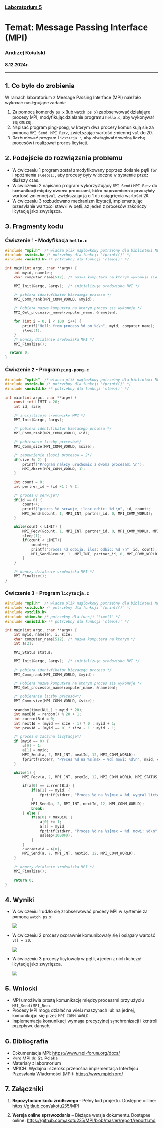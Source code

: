 ### [Laboratorium 5](https://artemis.wszib.edu.pl/~funika/pwir/MPI/lab1/)
# Temat: Message Passing Interface (MPI)
### **Andrzej Kotulski**
#### 8.12.2024r.

---



## 1. Co było do zrobienia

W ramach laboratorium z Message Passing Interface (MPI) należało wykonać następujące zadania:

1. Za pomocą komendy `ps x` (lub `watch ps x`) zaobserwować działające procesy MPI, modyfikując działanie programu `hello.c`, aby wykonywał się dłużej.
2. Napisać program ping-pong, w którym dwa procesy komunikują się za pomocą `MPI_Send` i `MPI_Recv`, zwiększając wartość zmiennej `val` do 20.
3. Rozbudować program `licytacja.c`, aby obsługiwał dowolną liczbę procesów i realizował proces licytacji.

## 2. Podejście do rozwiązania problemu

- W ćwiczeniu 1 program został zmodyfikowany poprzez dodanie pętli `for` i opóźnienia `sleep(1)`, aby procesy były widoczne w systemie przez dłuższy czas.
- W ćwiczeniu 2 napisano program wykorzystujący `MPI_Send` i `MPI_Recv` do komunikacji między dwoma procesami, które naprzemiennie przesyłały wartość zmiennej `val`, zwiększając ją o 1 do osiągnięcia wartości 20.
- W ćwiczeniu 3 rozbudowano mechanizm licytacji, implementując przesyłanie wartości stawki w pętli, aż jeden z procesów zakończy licytację jako zwycięzca.

## 3. Fragmenty kodu

### Ćwiczenie 1 - Modyfikacja `hello.c`
```c
#include "mpi.h"  /* wlacza plik naglowkowy potrzebny dla biblioteki MPI */
#include <stdio.h> /* potrzebny dla funkcji 'fprintf()' */
#include <unistd.h> /* potrzebny dla funkcji 'sleep()' */

int main(int argc, char **argv) {
	int myid, namelen;
	char computer_name[512]; /* nazwa komputera na ktorym wykonuje sie proces */

	MPI_Init(&argc, &argv);  /* inicjalizuje srodowisko MPI */

	/* pobiera identyfikator biezacego procesu */
	MPI_Comm_rank(MPI_COMM_WORLD, &myid);

	/* Pobiera nazwe komputera na ktorym proces sie wykonuje */
 	MPI_Get_processor_name(computer_name, &namelen);

	for (int i = 0; i < 100; i++) {
		printf("Hello from process %d on %s\n", myid, computer_name);
		sleep(1);
	}
	/* konczy dzialanie srodowiska MPI */
	MPI_Finalize();

  return 0;
}
```

### Ćwiczenie 2 - Program `ping-pong.c`
```c
#include "mpi.h"  /* wlacza plik naglowkowy potrzebny dla biblioteki MPI */
#include <stdio.h> /* potrzebny dla funkcji 'fprintf()' */
#include <unistd.h> /* potrzebny dla funkcji 'sleep()' */

int main(int argc, char **argv) {
	const int LIMIT = 20;
	int id, size;

	/* inicjalizuje srodowisko MPI */
	MPI_Init(&argc, &argv);

	/* pobiera identyfikator biezacego procesu */
	MPI_Comm_rank(MPI_COMM_WORLD, &id);

	/* pobieranie liczby procesów*/
	MPI_Comm_size(MPI_COMM_WORLD, &size);

	/* zapewnienie ilosci procesow = 2*/
	if(size != 2) {
		printf("Program nalezy uruchomic z dwoma procesami \n");
		MPI_Abort(MPI_COMM_WORLD, 1);
	}

	int count = 0;
	int partner_id = (id +1 ) % 2;

	/* proces 0 serwuje*/
	if(id == 0) {
		count++;
		printf("proces %d serwuje, ilosc odbic: %d \n", id, count);
		MPI_Send(&count, 1, MPI_INT, partner_id, 0, MPI_COMM_WORLD);
	}

	while(count < LIMIT) {
		MPI_Recv(&count, 1, MPI_INT, partner_id, 0, MPI_COMM_WORLD, MPI_STATUS_IGNORE);
		sleep(1);
		if(count < LIMIT){
			count++;
			printf("proces %d odbija, ilosc odbic: %d \n", id, count);
			MPI_Send(&count, 1, MPI_INT, partner_id, 0, MPI_COMM_WORLD);
		}
	}

	/* konczy dzialanie srodowiska MPI */
	MPI_Finalize();
}
```

### Ćwiczenie 3 - Program `licytacja.c`
```c
#include "mpi.h"  /* wlacza plik naglowkowy potrzebny dla biblioteki MPI */
#include <stdio.h> /* potrzebny dla funkcji 'fprintf()' */
#include <stdlib.h>
#include <time.h> /* potrzebny dla funcji 'time()' */
#include <unistd.h> /* potrzebny dla funkcji 'sleep()' */

int main(int argc, char **argv) {
	int myid, namelen, i, size;
	char computer_name[512]; /* nazwa komputera na ktorym */
	int a[2];

	MPI_Status status;

	MPI_Init(&argc, &argv);  /* inicjalizuje srodowisko MPI */

	/* pobiera identyfikator biezacego procesu */
	MPI_Comm_rank(MPI_COMM_WORLD, &myid);

	/* Pobiera nazwe komputera na ktorym proces sie wykonuje */
	MPI_Get_processor_name(computer_name, &namelen);

	/* pobieranie liczby procesów*/
	MPI_Comm_size(MPI_COMM_WORLD, &size);

	srandom(time(NULL) + myid * 20);
	int maxBid = random() % 20 + 1;
	int currentBid = 0;
	int nextId = (myid == size - 1) ? 0 : myid + 1;
	int prevId = (myid == 0) ? size - 1 : myid - 1;

	/* proces 0 zaczyna licytacje*/
	if (myid == 0) {
		a[0] = 1;
		a[1] = myid;
		MPI_Send(a, 2, MPI_INT, nextId, 12, MPI_COMM_WORLD);
		fprintf(stderr, "Proces %d na %s[max = %d] mowi: %d\n", myid, computer_name, maxBid, a[0]);
	}

	while(1) {
		MPI_Recv(a, 2, MPI_INT, prevId, 12, MPI_COMM_WORLD, MPI_STATUS_IGNORE);

		if(a[0] == currentBid) {
			if(a[1] == myid) {
				fprintf(stderr, "Proces %d na %s[max = %d] wygral lictacje: %d\n", myid, computer_name, maxBid, a[0]);
			}
			MPI_Send(a, 2, MPI_INT, nextId, 12, MPI_COMM_WORLD);
			break;
		} else {
			if(a[0] < maxBid) {
				a[0] += 1;
				a[1] = myid;
				fprintf(stderr, "Proces %d na %s[max = %d] mowi: %d\n", myid, computer_name, maxBid, a[0]);
				usleep(100000);
			}
		}
		currentBid = a[0];
		MPI_Send(a, 2, MPI_INT, nextId, 12, MPI_COMM_WORLD);
	}

	/* konczy dzialanie srodowiska MPI */
	MPI_Finalize();

	return 0;
}
```

## 4. Wyniki

- W ćwiczeniu 1 udało się zaobserwować procesy MPI w systemie za pomocą `watch ps x`:
  
  ![](img/hello.jpg)

- W ćwiczeniu 2 procesy poprawnie komunikowały się i osiągały wartość `val = 20`.

  ![](img/ping-pong.jpg)

- W ćwiczeniu 3 procesy licytowały w pętli, a jeden z nich kończył licytację jako zwycięzca.

  ![](img/licytacja.jpg)

## 5. Wnioski

- MPI umożliwia prostą komunikację między procesami przy użyciu `MPI_Send` i `MPI_Recv`.
- Procesy MPI mogą działać na wielu maszynach lub na jednej, komunikując się przez `MPI_COMM_WORLD`.
- Implementacja komunikacji wymaga precyzyjnej synchronizacji i kontroli przepływu danych.

## 6. Bibliografia

- Dokumentacja MPI: <https://www.mpi-forum.org/docs/>
- Kurs MPI dr. St. Polaka
- Materiały z laboratorium
- MPICH: Wydajna i szeroko przenośna implementacja Interfejsu Przesyłania Wiadomości (MPI): <https://www.mpich.org/> 

## 7. Załączniki

1. **Repozytorium kodu źródłowego** – Pełny kod projektu. Dostępne online: <https://github.com/akotu235/MPI>

2. **Wersja online sprawozdania** – Bieżąca wersja dokumentu. Dostępne online: <https://github.com/akotu235/MPI/blob/master/report/report1.md>